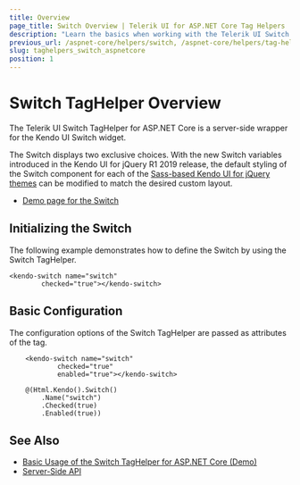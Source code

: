```yaml
---
title: Overview
page_title: Switch Overview | Telerik UI for ASP.NET Core Tag Helpers
description: "Learn the basics when working with the Telerik UI Switch TagHelper for ASP.NET Core (MVC 6 or ASP.NET Core MVC)."
previous_url: /aspnet-core/helpers/switch, /aspnet-core/helpers/tag-helpers/switch
slug: taghelpers_switch_aspnetcore
position: 1
---
```


# Switch TagHelper Overview

The Telerik UI Switch TagHelper for ASP.NET Core is a server-side wrapper for the Kendo UI Switch widget.

The Switch displays two exclusive choices. With the new Switch variables introduced in the Kendo UI for jQuery R1 2019 release, the default styling of the Switch component for each of the [Sass-based Kendo UI for jQuery themes](https://docs.telerik.com/kendo-ui/styles-and-layout/sass-themes) can be modified to match the desired custom layout.

* [Demo page for the Switch](https://demos.telerik.com/aspnet-core/switch/tag-helper)

## Initializing the Switch

The following example demonstrates how to define the Switch by using the Switch TagHelper.

    <kendo-switch name="switch"
            checked="true"></kendo-switch>

## Basic Configuration

The configuration options of the Switch TagHelper are passed as attributes of the tag.

```tab-tagHelper
    <kendo-switch name="switch"
            checked="true"
            enabled="true"></kendo-switch>
```
```tab-cshtml
    @(Html.Kendo().Switch()
        .Name("switch")
        .Checked(true)
        .Enabled(true))
```

## See Also

* [Basic Usage of the Switch TagHelper for ASP.NET Core (Demo)](https://demos.telerik.com/aspnet-core/switch/tag-helper)
* [Server-Side API](/api/switch)
